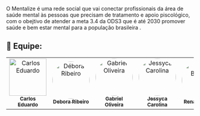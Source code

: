 <!-- ![Logo](https://raw.githubusercontent.com/projetomentalize/midia/main/Blue%20Mind%20Psychology%20Care%20Mental%20Health%20Logo%20(Banner%20(Landscape))%20(1280%20%C3%97%20640%20px).gif)
[Thumbnail GitHub](https://raw.githubusercontent.com/projetomentalize/midia/5efb129768a985ccf013b33ad617ca92c8908f7e/1.svg)
![Thumbnail GitHub](https://raw.githubusercontent.com/projetomentalize/midia/5efb129768a985ccf013b33ad617ca92c8908f7e/4.svg) -->

O Mentalize é uma rede social que vai conectar profissionais da área de saúde mental às pessoas que precisam de tratamento e apoio piscológico, com o obejtivo de atender a meta 3.4 da ODS3 que é até 2030 promover saúde e bem estar mental para a população brasileira .



## :brain: Equipe:

<table>
<tr>
<td align="center"><a href="https://github.com/CarlosEduardoSilverio"><img style="border-rounded: 50%;" src="https://github.com/CarlosEduardoSilverio.png" width="100px;" alt="Carlos Eduardo"/><br /><sub><b>	Carlos Eduardo</b></sub></a><br/></td>
<td align="center"><a href="https://github.com/deehrv"><img style="border-radius: 50%;" src="https://github.com/deehrv.png" width="100px;" alt="Débora Ribeiro"/><br /><sub><b>Debora Ribeiro</b></sub></a><br/></td> 
<td align="center"><a href="https://github.com/gabrielsjobs"><img style="border-radius: 50%;" src="https://github.com/gabrielsjobs.png" width="100px;" alt="Gabriel Oliveira"/><br /><sub><b>Gabriel Oliveira</b></sub></a><br/></td> 
<td align="center"><a href="https://github.com/jessykacarolina"><img style="border-radius: 50%;" src="https://github.com/jessykacarolina.png" width="100px;" alt="Jessyca Carolina"/><br /><sub><b>Jessyca Carolina</b></sub></a><br/></td> 
<td align="center"><a href="https://github.com/Renanbarsan"><img style="border-radius: 50%;" src="https://github.com/Renanbarsan.png" width="100px;" alt="Renan Barsan"/><br /><sub><b>Renan Barsan</b></sub></a><br/></td>
 <td align="center"><a href="https://github.com/tadyello"><img style="border-radius: 50%;" src="https://github.com/tadyello.png" width="100px;" alt="Tadyêllo Bastos"/><br /><sub><b>Tadyêllo Bastos</b></sub></a><br/></td>
</table>
